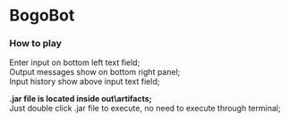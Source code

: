 # BogoBot

### How to play
Enter input on bottom left text field;  
Output messages show on bottom right panel;  
Input history show above input text field;  
  
**.jar file is located inside out\artifacts;**  
Just double click .jar file to execute, no need to execute through terminal;  
